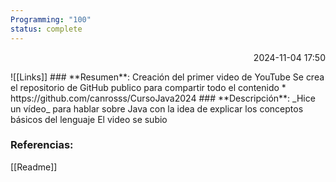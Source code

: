 ```yaml
---
Programming: "100"
status: complete
---
```

<p align="right">2024-11-04 17:50</p>
![[Links]]
### **Resumen**: 
Creación del primer video de YouTube
Se crea el repositorio de GitHub publico para compartir todo el contenido 
* https://github.com/canrosss/CursoJava2024
### **Descripción**: 
_Hice un vídeo_ para hablar sobre Java con la idea de explicar los conceptos básicos del lenguaje
El video se subio

### **Referencias**: 
 [[Readme]]

 